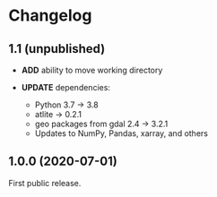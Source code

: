 # Changelog

## 1.1 (unpublished)

* **ADD** ability to move working directory

* **UPDATE** dependencies:
    * Python 3.7 -> 3.8
    * atlite -> 0.2.1
    * geo packages from gdal 2.4 -> 3.2.1
    * Updates to NumPy, Pandas, xarray, and others

## 1.0.0 (2020-07-01)

First public release.
